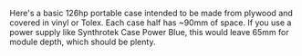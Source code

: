 Here's a basic 126hp portable case intended to be made from plywood and covered in vinyl or Tolex. Each case half has ~90mm of space. If you use a power supply like Synthrotek Case Power Blue, this would leave 65mm for module depth, which should be plenty.
